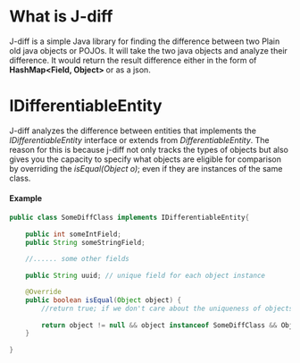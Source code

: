 # What is J-diff
J-diff is a simple Java library for finding the difference between two 
Plain old java objects or POJOs. It will take the two java objects and 
analyze their difference. It would return the result difference 
either in the form of <b>HashMap<Field, Object> </b> or as a json. 

# IDifferentiableEntity
J-diff analyzes the difference between entities that implements the
<i>IDifferentiableEntity</i> interface or extends from <i>DifferentiableEntity</i>.
The reason for this is because j-diff not only tracks the types of objects but also gives
you the capacity to specify what objects are eligible for comparison by overriding the <i>isEqual(Object o)</i>; 
even if they are instances of the same class. 

<h4>Example</h4>
<p>

```java
public class SomeDiffClass implements IDifferentiableEntity{
    
    public int someIntField;
    public String someStringField;
    
    //...... some other fields
    
    public String uuid; // unique field for each object instance

    @Override
    public boolean isEqual(Object object) {
        //return true; if we don't care about the uniqueness of objects
        
        return object != null && object instanceof SomeDiffClass && Objects.equals(((SomeDiffClass) object).uuid, uuid);
    }
    
}

```
 